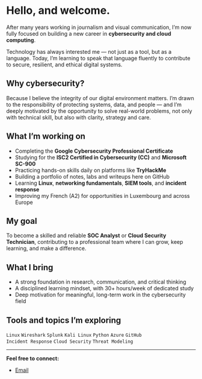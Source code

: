 # Hello, and welcome.

After many years working in journalism and visual communication, I’m now fully focused on building a new career in **cybersecurity and cloud computing**.

Technology has always interested me — not just as a tool, but as a language. Today, I’m learning to speak that language fluently to contribute to secure, resilient, and ethical digital systems.

## Why cybersecurity?

Because I believe the integrity of our digital environment matters. I’m drawn to the responsibility of protecting systems, data, and people — and I’m deeply motivated by the opportunity to solve real-world problems, not only with technical skill, but also with clarity, strategy and care.

## What I’m working on

- Completing the **Google Cybersecurity Professional Certificate**
- Studying for the **ISC2 Certified in Cybersecurity (CC)** and **Microsoft SC-900**
- Practicing hands-on skills daily on platforms like **TryHackMe**
- Building a portfolio of notes, labs and writeups here on GitHub
- Learning **Linux**, **networking fundamentals**, **SIEM tools**, and **incident response**
- Improving my French (A2) for opportunities in Luxembourg and across Europe

## My goal

To become a skilled and reliable **SOC Analyst** or **Cloud Security Technician**, contributing to a professional team where I can grow, keep learning, and make a difference.

## What I bring

- A strong foundation in research, communication, and critical thinking  
- A disciplined learning mindset, with 30+ hours/week of dedicated study  
- Deep motivation for meaningful, long-term work in the cybersecurity field  

## Tools and topics I’m exploring

`Linux` `Wireshark` `Splunk` `Kali Linux` `Python` `Azure` `GitHub`  
`Incident Response` `Cloud Security` `Threat Modeling`

---

**Feel free to connect:**

- [Email](mailto:rzespinola@gmail.com)
